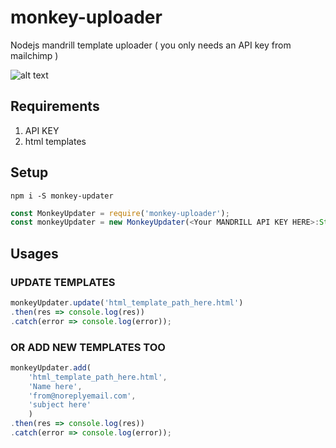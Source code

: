 # monkey-uploader
Nodejs mandrill template uploader ( you only needs an API key from mailchimp )


![alt text][logo]

[logo]: https://i.pinimg.com/564x/3e/5d/70/3e5d70ae6ee1b7ed0ac08a34e368f572.jpg "Logo"
## Requirements 
1. API KEY
2. html templates

## Setup

`npm i -S monkey-updater`

```js
const MonkeyUpdater = require('monkey-uploader');
const monkeyUpdater = new MonkeyUpdater(<Your MANDRILL API KEY HERE>:String);
```

## Usages

### UPDATE TEMPLATES

```ts
monkeyUpdater.update('html_template_path_here.html')
.then(res => console.log(res))
.catch(error => console.log(error));
```

### OR ADD NEW TEMPLATES TOO

```ts
monkeyUpdater.add(
    'html_template_path_here.html',
    'Name here',
    'from@noreplyemail.com',
    'subject here'
    )
.then(res => console.log(res))
.catch(error => console.log(error));
```
